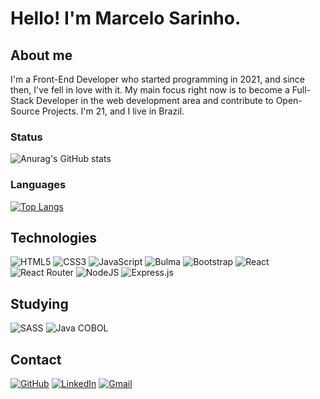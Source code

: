 # Hello! I'm Marcelo Sarinho.

## About me
I'm a Front-End Developer who started programming in 2021, and since then, I've fell in love with it. My main focus right now is to become a Full-Stack Developer in the web development area and contribute to Open-Source Projects. I'm 21, and I live in Brazil.

### Status
![Anurag's GitHub stats](https://github-readme-stats.vercel.app/api?username=marcelosarinho&show_icons=true&theme=tokyonight)

### Languages
[![Top Langs](https://github-readme-stats.vercel.app/api/top-langs/?username=marcelosarinho&layout=compact)](https://github.com/anuraghazra/github-readme-stats)

## Technologies
![HTML5](https://img.shields.io/badge/html5-%23E34F26.svg?style=for-the-badge&logo=html5&logoColor=white)
![CSS3](https://img.shields.io/badge/css3-%231572B6.svg?style=for-the-badge&logo=css3&logoColor=white)
![JavaScript](https://img.shields.io/badge/javascript-%23323330.svg?style=for-the-badge&logo=javascript&logoColor=%23F7DF1E)
![Bulma](https://img.shields.io/badge/bulma-00D0B1?style=for-the-badge&logo=bulma&logoColor=white)
![Bootstrap](https://img.shields.io/badge/bootstrap-%23563D7C.svg?style=for-the-badge&logo=bootstrap&logoColor=white)
![React](https://img.shields.io/badge/react-%2320232a.svg?style=for-the-badge&logo=react&logoColor=%2361DAFB)
![React Router](https://img.shields.io/badge/React_Router-CA4245?style=for-the-badge&logo=react-router&logoColor=white)
![NodeJS](https://img.shields.io/badge/node.js-6DA55F?style=for-the-badge&logo=node.js&logoColor=white)
![Express.js](https://img.shields.io/badge/express.js-%23404d59.svg?style=for-the-badge&logo=express&logoColor=%2361DAFB)

## Studying
![SASS](https://img.shields.io/badge/SASS-hotpink.svg?style=for-the-badge&logo=SASS&logoColor=white)
![Java](https://img.shields.io/badge/java-%23ED8B00.svg?style=for-the-badge&logo=java&logoColor=white)
COBOL

## Contact
<a href="https://github.com/marcelosarinho">![GitHub](https://img.shields.io/badge/github-%23121011.svg?style=for-the-badge&logo=github&logoColor=white)</a>
<a href="https://www.linkedin.com/in/marcelo-sarinho-a4706923a/">![LinkedIn](https://img.shields.io/badge/linkedin-%230077B5.svg?style=for-the-badge&logo=linkedin&logoColor=white)</a>
<a href="mailto:marceloactsarinho@gmail.com">![Gmail](https://img.shields.io/badge/Gmail-D14836?style=for-the-badge&logo=gmail&logoColor=white)</a>

<!--
**marcelosarinho/marcelosarinho** is a ✨ _special_ ✨ repository because its `README.md` (this file) appears on your GitHub profile.

Here are some ideas to get you started:

- 🔭 I’m currently working on ...
- 🌱 I’m currently learning ...
- 👯 I’m looking to collaborate on ...
- 🤔 I’m looking for help with ...
- 💬 Ask me about ...
- 📫 How to reach me: ...
- 😄 Pronouns: ...
- ⚡ Fun fact: ...
-->
